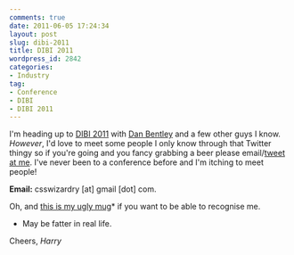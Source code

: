 ```yaml
---
comments: true
date: 2011-06-05 17:24:34
layout: post
slug: dibi-2011
title: DIBI 2011
wordpress_id: 2842
categories:
- Industry
tag:
- Conference
- DIBI
- DIBI 2011
---
```


I'm heading up to [DIBI 2011](http://www.dibiconference.com/) with [Dan Bentley](http://twitter.com/dan_bentley) and a few other guys I know. _However_, I'd love to meet some people I only know through that Twitter thingy so if you're going and you fancy grabbing a beer please email/[tweet at me](http://twitter.com/?status=Hey,%20@csswizardry,%20beer%20at%20DIBI!). I've never been to a conference before and I'm itching to meet people!

**Email:** csswizardry [at] gmail [dot] com.

Oh, and [this is my ugly mug](http://www.flickr.com/photos/csswizardry/3480159019/in/photostream)* if you want to be able to recognise me.

* May be fatter in real life.

Cheers,
_Harry_
